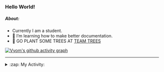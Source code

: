### Hello World!

##### About:
- Currently I am a student.
- 🌱 I’m learning how to make better documentation.
- 🌱 GO PLANT SOME TREES AT [TEAM TREES](https://teamtrees.org/)

[![Vyom's github activity graph](https://activity-graph.herokuapp.com/graph?username=Vyvy-vi)](https://github.com/ashutosh00710/github-readme-activity-graph)

---
<details>
  <summary>:zap: My Activity:</summary>
  
<!--START_SECTION:waka-->
![Code Time](http://img.shields.io/badge/Code%20Time-922%20hrs%2025%20mins-blue)

**I'm a Night 🦉** 

```text
🌞 Morning    93 commits     ███░░░░░░░░░░░░░░░░░░░░░░   13.36% 
🌆 Daytime    169 commits    ██████░░░░░░░░░░░░░░░░░░░   24.28% 
🌃 Evening    229 commits    ████████░░░░░░░░░░░░░░░░░   32.9% 
🌙 Night      205 commits    ███████░░░░░░░░░░░░░░░░░░   29.45%

```
📅 **I'm Most Productive on Sunday** 

```text
Monday       100 commits    ███░░░░░░░░░░░░░░░░░░░░░░   14.37% 
Tuesday      113 commits    ████░░░░░░░░░░░░░░░░░░░░░   16.24% 
Wednesday    89 commits     ███░░░░░░░░░░░░░░░░░░░░░░   12.79% 
Thursday     101 commits    ███░░░░░░░░░░░░░░░░░░░░░░   14.51% 
Friday       103 commits    ███░░░░░░░░░░░░░░░░░░░░░░   14.8% 
Saturday     73 commits     ██░░░░░░░░░░░░░░░░░░░░░░░   10.49% 
Sunday       117 commits    ████░░░░░░░░░░░░░░░░░░░░░   16.81%

```


📊 **This Week I Spent My Time On** 

```text
🔥 Editors: 
VS Code                  10 hrs 49 mins      █████████████████████████   100.0%

🐱‍💻 Projects: 
github-readme-youtube-car3 hrs 59 mins       █████████░░░░░░░░░░░░░░░░   36.86% 
discord-bot              3 hrs 16 mins       ███████░░░░░░░░░░░░░░░░░░   30.3% 
CSF                      3 hrs 12 mins       ███████░░░░░░░░░░░░░░░░░░   29.7% 
readme-typing-svg        20 mins             ░░░░░░░░░░░░░░░░░░░░░░░░░   3.1% 
praise                   0 secs              ░░░░░░░░░░░░░░░░░░░░░░░░░   0.03%

```


 Last Updated on 16/10/2022 21:04:54 UTC
<!--END_SECTION:waka-->
</details>
